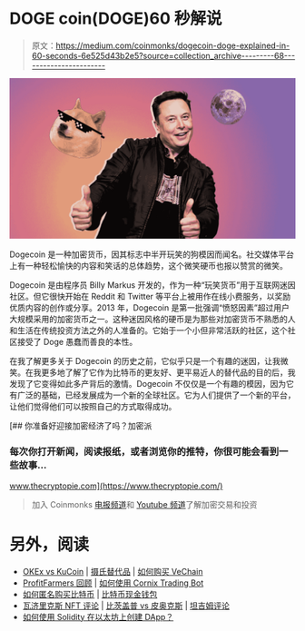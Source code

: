 # DOGE coin(DOGE)60 秒解说

> 原文：<https://medium.com/coinmonks/dogecoin-doge-explained-in-60-seconds-6e525d43b2e5?source=collection_archive---------68----------------------->

![](img/d15a4593efd0f9ce0dce642d93a1bcfe.png)

Dogecoin 是一种加密货币，因其标志中半开玩笑的狗模因而闻名。社交媒体平台上有一种轻松愉快的内容和笑话的总体趋势，这个微笑硬币也报以赞赏的微笑。

Dogecoin 是由程序员 Billy Markus 开发的，作为一种“玩笑货币”用于互联网迷因社区。但它很快开始在 Reddit 和 Twitter 等平台上被用作在线小费服务，以奖励优质内容的创作或分享。2013 年，Dogecoin 是第一批强调“愤怒因素”超过用户大规模采用的加密货币之一。这种迷因风格的硬币是为那些对加密货币不熟悉的人和生活在传统投资方法之外的人准备的。它始于一个小但非常活跃的社区，这个社区接受了 Doge 愚蠢而善良的本性。

在我了解更多关于 Dogecoin 的历史之前，它似乎只是一个有趣的迷因，让我微笑。在我更多地了解了它作为比特币的更友好、更平易近人的替代品的目的后，我发现了它变得如此多产背后的激情。Dogecoin 不仅仅是一个有趣的模因，因为它有广泛的基础，已经发展成为一个新的全球社区。它为人们提供了一个新的平台，让他们觉得他们可以按照自己的方式取得成功。

[](https://www.thecryptopie.com/) [## 你准备好迎接加密经济了吗？加密派

### 每次你打开新闻，阅读报纸，或者浏览你的推特，你很可能会看到一些故事…

www.thecryptopie.com](https://www.thecryptopie.com/) 

> 加入 Coinmonks [电报频道](https://t.me/coincodecap)和 [Youtube 频道](https://www.youtube.com/c/coinmonks/videos)了解加密交易和投资

# 另外，阅读

*   [OKEx vs KuCoin](https://coincodecap.com/okex-kucoin) | [摄氏替代品](https://coincodecap.com/celsius-alternatives) | [如何购买 VeChain](https://coincodecap.com/buy-vechain)
*   [ProfitFarmers 回顾](https://coincodecap.com/profitfarmers-review) | [如何使用 Cornix Trading Bot](https://coincodecap.com/cornix-trading-bot)
*   [如何匿名购买比特币](https://coincodecap.com/buy-bitcoin-anonymously) | [比特币现金钱包](https://coincodecap.com/bitcoin-cash-wallets)
*   [瓦济里克斯 NFT 评论](https://coincodecap.com/wazirx-nft-review) | [比茨盖普 vs 皮奥克斯](https://coincodecap.com/bitsgap-vs-pionex) | [坦吉姆评论](https://coincodecap.com/tangem-wallet-review)
*   [如何使用 Solidity 在以太坊上创建 DApp？](https://coincodecap.com/create-a-dapp-on-ethereum-using-solidity)